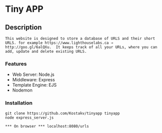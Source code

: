 # Tiny APP 

## Description
```
This website is designed to store a database of URLS and their short URLS. for example https://www.lighthouselabs.ca → http://goo.gl/6alQXu.  It keeps track of all your URLs, where you can add, update and delete existing URLS.

```


### Features

*  Web Server: Node.js
*  Middleware: Express
*  Template Engine: EJS
*  Nodemon

### Installation

```
git clone https://github.com/Kostakv/tinyapp tinyapp
node express_server.js

*** On browser *** localhost:8080/urls

```

